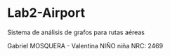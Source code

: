 # Lab2-Airport
Sistema de análisis de grafos para rutas aéreas

Gabriel MOSQUERA - Valentina NIÑO niña
NRC: 2469
